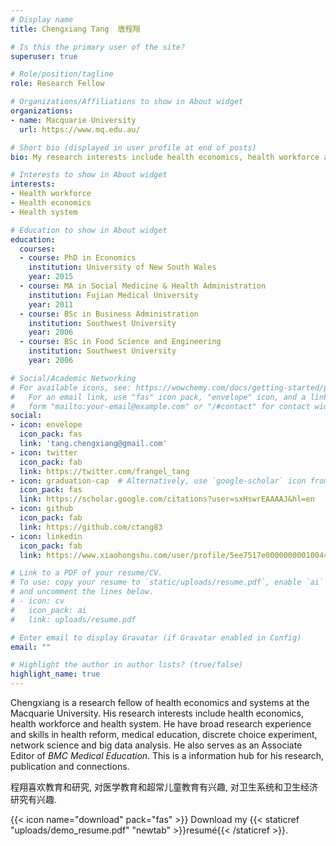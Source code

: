 ```yaml
---
# Display name
title: Chengxiang Tang  唐程翔

# Is this the primary user of the site?
superuser: true

# Role/position/tagline
role: Research Fellow 

# Organizations/Affiliations to show in About widget
organizations:
- name: Macquarie University
  url: https://www.mq.edu.au/

# Short bio (displayed in user profile at end of posts)
bio: My research interests include health economics, health workforce and health system.

# Interests to show in About widget
interests:
- Health workforce
- Health economics
- Health system

# Education to show in About widget
education:
  courses:
  - course: PhD in Economics
    institution: University of New South Wales
    year: 2015
  - course: MA in Social Medicine & Health Administration
    institution: Fujian Medical University
    year: 2011
  - course: BSc in Business Administration 
    institution: Southwest University
    year: 2006
  - course: BSc in Food Science and Engineering 
    institution: Southwest University
    year: 2006

# Social/Academic Networking
# For available icons, see: https://wowchemy.com/docs/getting-started/page-builder/#icons
#   For an email link, use "fas" icon pack, "envelope" icon, and a link in the
#   form "mailto:your-email@example.com" or "/#contact" for contact widget.
social:
- icon: envelope
  icon_pack: fas
  link: 'tang.chengxiang@gmail.com'
- icon: twitter
  icon_pack: fab
  link: https://twitter.com/frangel_tang
- icon: graduation-cap  # Alternatively, use `google-scholar` icon from `ai` icon pack
  icon_pack: fas
  link: https://scholar.google.com/citations?user=sxHswrEAAAAJ&hl=en
- icon: github
  icon_pack: fab
  link: https://github.com/ctang83
- icon: linkedin
  icon_pack: fab
  link: https://www.xiaohongshu.com/user/profile/5ee7517e000000000100448f

# Link to a PDF of your resume/CV.
# To use: copy your resume to `static/uploads/resume.pdf`, enable `ai` icons in `params.toml`, 
# and uncomment the lines below.
# - icon: cv
#   icon_pack: ai
#   link: uploads/resume.pdf

# Enter email to display Gravatar (if Gravatar enabled in Config)
email: ""

# Highlight the author in author lists? (true/false)
highlight_name: true
---
```


Chengxiang is a research fellow of health economics and systems at the Macquarie University. 
His research interests include health economics, health workforce and health system. 
He have broad research experience and skills in health reform, medical education, discrete choice experiment, network science and big data analysis.
He also serves as an Associate Editor of *BMC Medical Education*. This is a information hub for his research, publication and connections.

程翔喜欢教育和研究, 对医学教育和超常儿童教育有兴趣, 对卫生系统和卫生经济研究有兴趣.

{{< icon name="download" pack="fas" >}} Download my {{< staticref "uploads/demo_resume.pdf" "newtab" >}}resumé{{< /staticref >}}.
